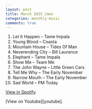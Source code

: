 ```yaml
---
layout: post
title: March 2015 Jams
categories: monthly-music
comments: true
---
```


1. Let It Happen – Tame Impala
2. Young Blood – Coasta
3. Mountain House – Tides Of Man
4. Neverending City – Bill Laurance
5. Elephant – Tame Impala
6. Show Me – Team Me
7. The John Wayne – Little Green Cars
8. Tell Me Why – The Early November
9. Narrow Mouth – The Early November
10. Sad World – PM Today

[View in Spotify][spotify].  
<!-- [View in Apple Music][apple music].  
 -->[View on Youtube][youtube].

[spotify]: https://open.spotify.com/user/fred.hohman/playlist/34R4XJjfNpkAWBDcUVYuCe "View in Spotify."
[apple music]: https://itunes.apple.com/us/playlist/march-2015-jams/idpl.b96b38d2ea6b46fea9a81ede45de7348 "View in iTunes."
[youtube]: https://www.youtube.com/playlist?list=PL7t4sFPlrvYXOy_1oPc-ehzH32OKWOj0t "View on Youtube."